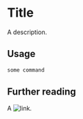 # Title

A description.

## Usage

``` bash
some command
```

## Further reading

A ![link](https://example.com).

